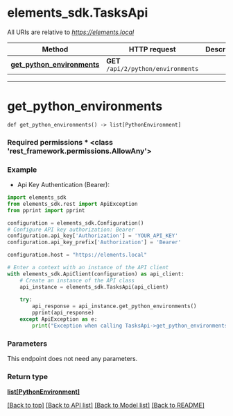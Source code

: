 # elements_sdk.TasksApi

All URIs are relative to *https://elements.local*
>
Method | HTTP request | Description
------------- | ------------- | -------------
[**get_python_environments**](TasksApi.md#get_python_environments) | **GET** `/api/2/python/environments` | 



***

# **get_python_environments**

    def get_python_environments() -> list[PythonEnvironment] 



### Required permissions    * <class 'rest_framework.permissions.AllowAny'> 

### Example

* Api Key Authentication (Bearer):

```python
import elements_sdk
from elements_sdk.rest import ApiException
from pprint import pprint

configuration = elements_sdk.Configuration()
# Configure API key authorization: Bearer
configuration.api_key['Authorization'] = 'YOUR_API_KEY'
configuration.api_key_prefix['Authorization'] = 'Bearer'

configuration.host = "https://elements.local"

# Enter a context with an instance of the API client
with elements_sdk.ApiClient(configuration) as api_client:
    # Create an instance of the API class
    api_instance = elements_sdk.TasksApi(api_client)
    
    try:
        api_response = api_instance.get_python_environments()
        pprint(api_response)
    except ApiException as e:
        print("Exception when calling TasksApi->get_python_environments: %s\n" % e)
```


### Parameters
This endpoint does not need any parameters.

### Return type

[**list[PythonEnvironment]**](PythonEnvironment.md)

[[Back to top]](#) [[Back to API list]](../#documentation-for-api-endpoints) [[Back to Model list]](../#documentation-for-models) [[Back to README]](../)

